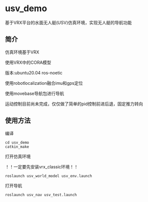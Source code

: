 # usv_demo
基于VRX平台的水面无人艇(USV)仿真环境，实现无人艇的导航功能

## 简介
仿真环境基于VRX

使用VRX中的CORA模型

版本:ubuntu20.04 ros-noetic


使用robotlocalization融合imu和gps定位

使用movebase导航包进行导航

运动控制目前尚未完成，仅仅做了简单的pid控制前进后退，固定推力转向

## 使用方法

编译
```
cd usv_demo
catkin_make
```
打开仿真环境

！！一定要先安装vrx_classic环境！！
```
roslaunch usv_world_model usv_env.launch
```
打开导航
```
roslaunch usv_nav usv_test.launch
```
